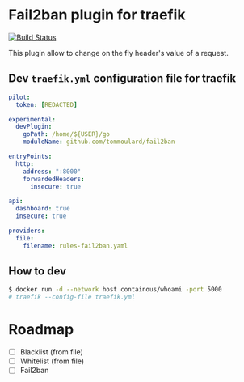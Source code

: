 # Fail2ban plugin for traefik

[![Build Status](https://travis-ci.com/tomMoulard/fail2ban.svg?branch=main)](https://travis-ci.com/tomMoulard/fail2ban)

This plugin allow to change on the fly header's value of a request.

## Dev `traefik.yml` configuration file for traefik

```yml
pilot:
  token: [REDACTED]

experimental:
  devPlugin:
    goPath: /home/${USER}/go
    moduleName: github.com/tommoulard/fail2ban

entryPoints:
  http:
    address: ":8000"
    forwardedHeaders:
      insecure: true

api:
  dashboard: true
  insecure: true

providers:
  file:
    filename: rules-fail2ban.yaml
```

## How to dev
```bash
$ docker run -d --network host containous/whoami -port 5000
# traefik --config-file traefik.yml
```

# Roadmap
 - [ ] Blacklist (from file)
 - [ ] Whitelist (from file)
 - [ ] Fail2ban
